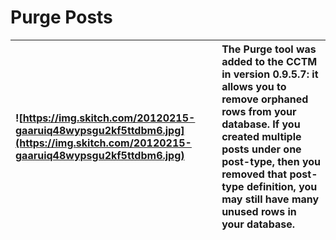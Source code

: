 # Purge Posts #

|![https://img.skitch.com/20120215-gaaruiq48wypsgu2kf5ttdbm6.jpg](https://img.skitch.com/20120215-gaaruiq48wypsgu2kf5ttdbm6.jpg)| The Purge tool was added to the CCTM in version 0.9.5.7: it allows you to remove orphaned rows from your database.  If you created multiple posts under one post-type, then you removed that post-type definition, you may still have many unused rows in your database.|
|:------------------------------------------------------------------------------------------------------------------------------|:------------------------------------------------------------------------------------------------------------------------------------------------------------------------------------------------------------------------------------------------------------------------|